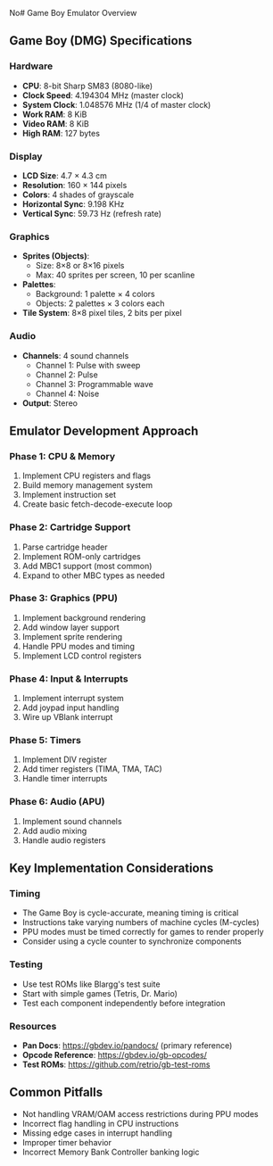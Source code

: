 No# Game Boy Emulator Overview

## Game Boy (DMG) Specifications

### Hardware
- **CPU**: 8-bit Sharp SM83 (8080-like)
- **Clock Speed**: 4.194304 MHz (master clock)
- **System Clock**: 1.048576 MHz (1/4 of master clock)
- **Work RAM**: 8 KiB
- **Video RAM**: 8 KiB
- **High RAM**: 127 bytes

### Display
- **LCD Size**: 4.7 × 4.3 cm
- **Resolution**: 160 × 144 pixels
- **Colors**: 4 shades of grayscale
- **Horizontal Sync**: 9.198 KHz
- **Vertical Sync**: 59.73 Hz (refresh rate)

### Graphics
- **Sprites (Objects)**:
  - Size: 8×8 or 8×16 pixels
  - Max: 40 sprites per screen, 10 per scanline
- **Palettes**:
  - Background: 1 palette × 4 colors
  - Objects: 2 palettes × 3 colors each
- **Tile System**: 8×8 pixel tiles, 2 bits per pixel

### Audio
- **Channels**: 4 sound channels
  - Channel 1: Pulse with sweep
  - Channel 2: Pulse
  - Channel 3: Programmable wave
  - Channel 4: Noise
- **Output**: Stereo

## Emulator Development Approach

### Phase 1: CPU & Memory
1. Implement CPU registers and flags
2. Build memory management system
3. Implement instruction set
4. Create basic fetch-decode-execute loop

### Phase 2: Cartridge Support
1. Parse cartridge header
2. Implement ROM-only cartridges
3. Add MBC1 support (most common)
4. Expand to other MBC types as needed

### Phase 3: Graphics (PPU)
1. Implement background rendering
2. Add window layer support
3. Implement sprite rendering
4. Handle PPU modes and timing
5. Implement LCD control registers

### Phase 4: Input & Interrupts
1. Implement interrupt system
2. Add joypad input handling
3. Wire up VBlank interrupt

### Phase 5: Timers
1. Implement DIV register
2. Add timer registers (TIMA, TMA, TAC)
3. Handle timer interrupts

### Phase 6: Audio (APU)
1. Implement sound channels
2. Add audio mixing
3. Handle audio registers

## Key Implementation Considerations

### Timing
- The Game Boy is cycle-accurate, meaning timing is critical
- Instructions take varying numbers of machine cycles (M-cycles)
- PPU modes must be timed correctly for games to render properly
- Consider using a cycle counter to synchronize components

### Testing
- Use test ROMs like Blargg's test suite
- Start with simple games (Tetris, Dr. Mario)
- Test each component independently before integration

### Resources
- **Pan Docs**: https://gbdev.io/pandocs/ (primary reference)
- **Opcode Reference**: https://gbdev.io/gb-opcodes/
- **Test ROMs**: https://github.com/retrio/gb-test-roms

## Common Pitfalls
- Not handling VRAM/OAM access restrictions during PPU modes
- Incorrect flag handling in CPU instructions
- Missing edge cases in interrupt handling
- Improper timer behavior
- Incorrect Memory Bank Controller banking logic
